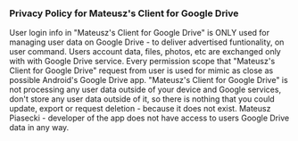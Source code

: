 ### Privacy Policy for Mateusz's Client for Google Drive
User login info in "Mateusz's Client for Google Drive" is ONLY used for managing user data on Google Drive - to deliver advertised funtionality, on user command. Users account data, files, photos, etc are exchanged only with with Google Drive service. Every permission scope that "Mateusz's Client for Google Drive" request from user is used for mimic as close as possible Android's Google Drive app. "Mateusz's Client for Google Drive" is not processing any user data outside of your device and Google services, don't store any user data outside of it, so there is nothing that you could update, export or request deletion - because it does not exist. Mateusz Piasecki - developer of the app does not have access to users Google Drive data in any way.